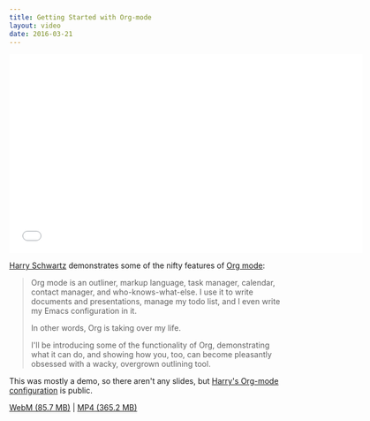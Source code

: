 ```yaml
---
title: Getting Started with Org-mode
layout: video
date: 2016-03-21
---
```


<iframe width="640" height="360" src="//www.youtube.com/embed/SzA2YODtgK4"
frameborder="0" allowfullscreen></iframe>

[Harry Schwartz] demonstrates some of the nifty features of [Org mode]:

> Org mode is an outliner, markup language, task manager, calendar, contact
> manager, and who-knows-what-else. I use it to write documents and
> presentations, manage my todo list, and I even write my Emacs configuration in
> it.
>
> In other words, Org is taking over my life.
>
> I'll be introducing some of the functionality of Org, demonstrating what it
> can do, and showing how you, too, can become pleasantly obsessed with a wacky,
> overgrown outlining tool.

This was mostly a demo, so there aren't any slides, but [Harry's Org-mode configuration]
is public.

[WebM (85.7 MB)](https://s3.amazonaws.com/emacsboston/videos/getting-started-with-org-mode.webm) |
[MP4 (365.2 MB)](https://s3.amazonaws.com/emacsboston/videos/getting-started-with-org-mode.mp4)

[Harry Schwartz]: http://harryrschwartz.com/
[Org mode]: http://orgmode.org/
[Harry's Org-mode configuration]: https://github.com/hrs/dotfiles/blob/master/emacs.d/configuration.org#publishing-and-task-management-with-org-mode

